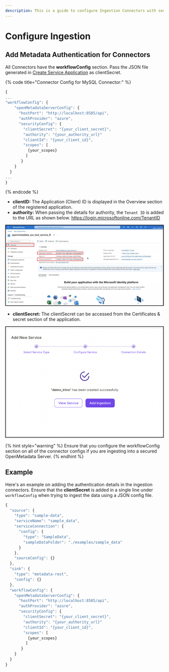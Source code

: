 ```yaml
---
description: This is a guide to configure Ingestion Connectors with security.
---
```


# Configure Ingestion

## Add Metadata Authentication for Connectors

All Connectors have the **workflowConfig** section. Pass the JSON file generated in [Create Service Application](create-service-application.md) as clientSecret.

{% code title="Connector Config for MySQL Connector:" %}
```javascript
{
...
"workflowConfig": { 
    "openMetadataServerConfig": {
      "hostPort": "http://localhost:8585/api",
      "authProvider": "azure",
      "securityConfig": {
        "clientSecret": "{your_client_secret}",   
        "authority": "{your_authority_url}"    
        "clientId": "{your_client_id}",
        "scopes": [
          {your_scopes}
         ]
       }
    }
  }
...
}
```
{% endcode %}

* **clientID:** The Application (Client) ID is displayed in the Overview section of the registered application.
* **authority:** When passing the details for authority, the `Tenant ID` is added to the URL as shown below. https://login.microsoftonline.com/TenantID

![](<../../../.gitbook/assets/image (13) (1) (1) (1) (1) (2) (1).png>)

* **clientSecret:** The clientSecret can be accessed from the Certificates & secret section of the application.

![](<../../../.gitbook/assets/image (22) (1) (1) (1) (1).png>)

{% hint style="warning" %}
Ensure that you configure the workflowConfig section on all of the connector configs if you are ingesting into a secured OpenMetadata Server.
{% endhint %}

## Example

Here's an example on adding the authentication details in the ingestion connectors. Ensure that the **clientSecret** is added in a single line under `workflowConfig` when trying to ingest the data using a JSON config file.

```javascript
{
  "source": {
    "type": "sample-data",
    "serviceName": "sample_data",
    "serviceConnection": {
      "config": {
        "type": "SampleData",
        "sampleDataFolder": "./examples/sample_data"
      }
    },
    "sourceConfig": {}
  },
  "sink": {
    "type": "metadata-rest",
    "config": {}
  },
  "workflowConfig": {
    "openMetadataServerConfig": {
      "hostPort": "http://localhost:8585/api",
      "authProvider": "azure",
      "securityConfig": {
        "clientSecret": "{your_client_secret}",   
        "authority": "{your_authority_url}"    
        "clientId": "{your_client_id}",
        "scopes": [
          {your_scopes}
         ]
       }
    }
  }
}
```

